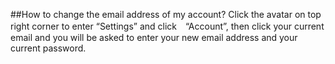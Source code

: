 ##How to change the email address of my account?
Click the avatar on top right corner to enter “Settings” and click　“Account”, then click your current email and you will be asked to enter your new email address and your current password.
